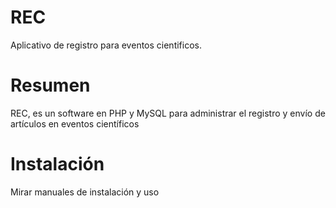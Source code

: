 # REC
Aplicativo de registro para eventos cientificos.

# Resumen
REC, es un software en PHP y MySQL para administrar el registro y envío de artículos en eventos científicos

# Instalación 
Mirar manuales de instalación y uso
